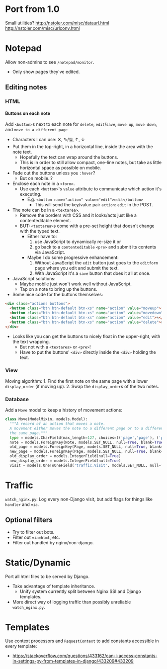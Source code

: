 # Port from 1.0

Small utilities?
http://nstoler.com/misc/dataurl.html
http://nstoler.com/misc/urlconv.html

# Notepad

Allow non-admins to see `/notepad/monitor`.
- Only show pages they've edited.


## Editing notes

### HTML

#### Buttons on each note
Add `<button>`s next to each note for `delete`, `edit`/`save`, `move up`, `move down`, and `move to a different page`
- Characters I can use: ✕, ✎/🖫, ↑, ↓
- Put them in the top-right, in a horizontal line, inside the area with the note text.
    - Hopefully the text can wrap around the buttons.
    - This is in order to still allow compact, one-line notes, but take as little horizontal space as possible on mobile.
- Fade out the buttons unless you `:hover`?
  - But on mobile..?
- Enclose each note in a `<form>`.
    - Use each `<button>`'s `value` attribute to communicate which action it's executing.
        - E.g. `<button name="action" value="edit">edit</button>`
            - This will send the key/value pair `action`: `edit` in the POST.
- The note can be in a `<textarea>`.
    - Remove the borders with CSS and it looks/acts just like a contenteditable element.
    - BUT: `<textarea>`s come with a pre-set height that doesn't change with the typed text.
        - Either have to:
            1. use JavaScript to dynamically re-size it or
            2. go back to a `contenteditable` `<pre>` and submit its contents via JavaScript.
        - Maybe I do some progressive enhancement:
            1. Without JavaScript the `edit` button just goes to the `editform` page where you edit and submit the text.
            2. With JavaScript it's a `save` button that does it all at once.
- JavaScript solutions:
    - Maybe mobile just won't work well without JavaScript.
    - Tap on a note to bring up the buttons.
- Some nice code for the buttons themselves:
```html
<div class="actions buttons">
  <button class="btn btn-default btn-xs" name="action" value="moveup">↑</button>
  <button class="btn btn-default btn-xs" name="action" value="movedown">↓</button>
  <button class="btn btn-default btn-xs" name="action" value="edit">✎</button>
  <button class="btn btn-default btn-xs" name="action" value="delete">✕</button>
</div>
```
- Looks like you can get the buttons to nicely float in the upper-right, with the text wrapping.
    - But not with a `<textarea>` or `<pre>`!
    - Have to put the buttons' `<div>` directly inside the `<div>` holding the text.

### View
Moving algorithm:
    1. Find the first note on the same page with a lower `display_order` (if moving up).
    2. Swap the `display_order`s of the two notes.


### Database
Add a `Move` model to keep a history of movement actions:
```python
class Move(ModelMixin, models.Model):
  """A record of an action that moves a note.
  A movement either moves the note to a different page or to a different display position on
  the same page."""
  type = models.CharField(max_length=127, choices=(('page','page'), ('position','position')))
  note = models.ForeignKey(Note, models.SET_NULL, null=True, blank=True)
  old_page = models.ForeignKey(Page, models.SET_NULL, null=True, blank=True)
  new_page = models.ForeignKey(Page, models.SET_NULL, null=True, blank=True)
  old_display_order = models.IntegerField(null=True)
  new_display_order = models.IntegerField(null=True)
  visit = models.OneToOneField('traffic.Visit', models.SET_NULL, null=True, blank=True)
```


# Traffic

`watch_nginx.py`: Log every non-Django visit, but add flags for things like `handler` and `via`.

## Optional filters
- Try to filter out bots.
- Filter out `via=html`, etc.
- Filter out handled by nginx/non-django.

# Static/Dynamic

Port all html files to be served by Django.
- Take advantage of template inheritance.
    - Unify system currently split between Nginx SSI and Django templates.
- More direct way of logging traffic than possibly unreliable `watch_nginx.py`.

# Templates

Use context processors and `RequestContext` to add constants accessible in every template:
- https://stackoverflow.com/questions/433162/can-i-access-constants-in-settings-py-from-templates-in-django/433209#433209
